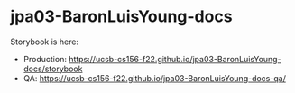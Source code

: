 # jpa03-BaronLuisYoung-docs

Storybook is here:

* Production: <https://ucsb-cs156-f22.github.io/jpa03-BaronLuisYoung-docs/storybook>
* QA:  <https://ucsb-cs156-f22.github.io/jpa03-BaronLuisYoung-docs-qa/>
